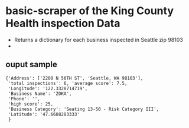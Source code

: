 # basic-scraper of the King County Health inspection Data
* Returns a dictionary for each business inspected in Seattle zip 98103
* 
## ouput sample
```
{'Address': ['2200 N 56TH ST', 'Seattle, WA 98103'],
 'total inspections': 6, 'average score': 7.5,
 'Longitude': '122.3328714719',
 'Business Name': 'ZOKA',
 'Phone': '',
 'high score': 25,
 'Business Category': 'Seating 13-50 - Risk Category III',
 'Latitude': '47.6688283333'
 }

```
